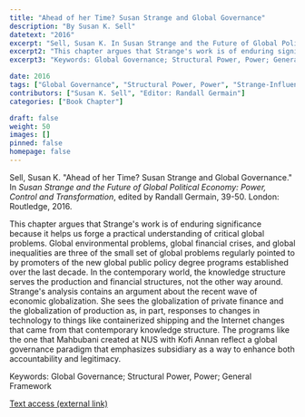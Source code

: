 ```yaml
---
title: "Ahead of her Time? Susan Strange and Global Governance"
description: "By Susan K. Sell"
datetext: "2016"
excerpt: "Sell, Susan K. In Susan Strange and the Future of Global Political Economy: Power, Control and Transformation, edited by Randall Germain, 39-50. London: Routledge, 2016."
excerpt2: "This chapter argues that Strange's work is of enduring significance because it helps us forge a practical understanding of critical global problems. Global environmental problems, global financial crises, and global inequalities are three of the small set of global problems regularly pointed to by promoters of the new global public policy degree programs established over the last decade. In the contemporary world, the knowledge structure serves the production and financial structures, not the other way around. Strange's analysis contains an argument about the recent wave of economic globalization. She sees the globalization of private finance and the globalization of production as, in part, responses to changes in technology to things like containerized shipping and the Internet changes that came from that contemporary knowledge structure. The programs like the one that Mahbubani created at NUS with Kofi Annan reflect a global governance paradigm that emphasizes subsidiary as a way to enhance both accountability and legitimacy."
excerpt3: "Keywords: Global Governance; Structural Power, Power; General Framework"

date: 2016
tags: ["Global Governance", "Structural Power, Power", "Strange-Influenced Works", "2010's"]
contributors: ["Susan K. Sell", "Editor: Randall Germain"]
categories: ["Book Chapter"]

draft: false
weight: 50
images: []
pinned: false
homepage: false
---
```


Sell, Susan K. "Ahead of her Time? Susan Strange and Global Governance." In *Susan Strange and the Future of Global Political Economy: Power, Control and Transformation*, edited by Randall Germain, 39-50. London: Routledge, 2016.

This chapter argues that Strange's work is of enduring significance because it helps us forge a practical understanding of critical global problems. Global environmental problems, global financial crises, and global inequalities are three of the small set of global problems regularly pointed to by promoters of the new global public policy degree programs established over the last decade. In the contemporary world, the knowledge structure serves the production and financial structures, not the other way around. Strange's analysis contains an argument about the recent wave of economic globalization. She sees the globalization of private finance and the globalization of production as, in part, responses to changes in technology to things like containerized shipping and the Internet changes that came from that contemporary knowledge structure. The programs like the one that Mahbubani created at NUS with Kofi Annan reflect a global governance paradigm that emphasizes subsidiary as a way to enhance both accountability and legitimacy.

Keywords: Global Governance; Structural Power, Power; General Framework

[Text access (external link)](https://www.worldcat.org/title/948603852)

